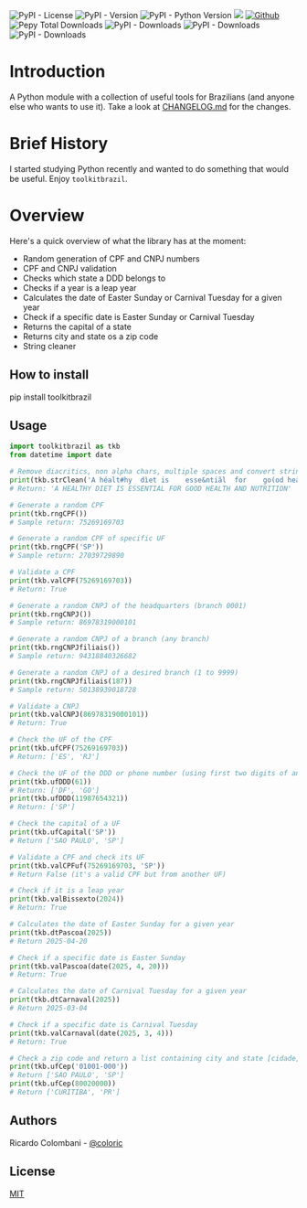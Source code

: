 ![PyPI - License](https://img.shields.io/pypi/l/toolkitbrazil)
![PyPI - Version](https://img.shields.io/pypi/v/toolkitbrazil)
![PyPI - Python Version](https://img.shields.io/pypi/pyversions/toolkitbrazil)
![](https://img.shields.io/badge/Latest%20Release-Oct%2015,%202025-blue)
[![Github](https://img.shields.io/badge/github-toolkitbrazil-blue)](https://github.com/coloric/toolkitbrazil)
<br>
![Pepy Total Downloads](https://img.shields.io/pepy/dt/toolkitbrazil)
![PyPI - Downloads](https://img.shields.io/pypi/dd/toolkitbrazil)
![PyPI - Downloads](https://img.shields.io/pypi/dw/toolkitbrazil)
![PyPI - Downloads](https://img.shields.io/pypi/dm/toolkitbrazil)


# Introduction

A Python module with a collection of useful tools for Brazilians (and anyone else who wants to use it).
Take a look at [CHANGELOG.md](https://github.com/coloric/toolkitbrazil/blob/main/CHANGELOG.md) for the changes.


# Brief History
I started studying Python recently and wanted to do something that would be useful. Enjoy `toolkitbrazil`.


# Overview

Here's a quick overview of what the library has at the moment:

- Random generation of CPF and CNPJ numbers
- CPF and CNPJ validation
- Checks which state a DDD belongs to
- Checks if a year is a leap year
- Calculates the date of Easter Sunday or Carnival Tuesday for a given year
- Check if a specific date is Easter Sunday or Carnival Tuesday
- Returns the capital of a state
- Returns city and state os a zip code
- String cleaner


## How to install

pip install toolkitbrazil


## Usage

```python
import toolkitbrazil as tkb
from datetime import date

# Remove diacritics, non alpha chars, multiple spaces and convert string to upper case
print(tkb.strClean('A héalt#hy  dìet is    esse&ntiãl  for    go(od heàlth and    nutrition  '))
# Return: 'A HEALTHY DIET IS ESSENTIAL FOR GOOD HEALTH AND NUTRITION'

# Generate a random CPF
print(tkb.rngCPF())
# Sample return: 75269169703

# Generate a random CPF of specific UF
print(tkb.rngCPF('SP'))
# Sample return: 27039729890

# Validate a CPF
print(tkb.valCPF(75269169703))
# Return: True

# Generate a random CNPJ of the headquarters (branch 0001)
print(tkb.rngCNPJ())
# Sample return: 86978319000101

# Generate a random CNPJ of a branch (any branch)
print(tkb.rngCNPJfiliais())
# Sample return: 94318840326682

# Generate a random CNPJ of a desired branch (1 to 9999)
print(tkb.rngCNPJfiliais(187))
# Sample return: 50138939018728

# Validate a CNPJ
print(tkb.valCNPJ(86978319000101))
# Return: True

# Check the UF of the CPF
print(tkb.ufCPF(75269169703))
# Return: ['ES', 'RJ']

# Check the UF of the DDD or phone number (using first two digits of any number)
print(tkb.ufDDD(61))
# Return: ['DF', 'GO']
print(tkb.ufDDD(11987654321))
# Return: ['SP']

# Check the capital of a UF
print(tkb.ufCapital('SP'))
# Return ['SAO PAULO', 'SP']

# Validate a CPF and check its UF
print(tkb.valCPFuf(75269169703, 'SP'))
# Return False (it's a valid CPF but from another UF)

# Check if it is a leap year
print(tkb.valBissexto(2024))
# Return: True

# Calculates the date of Easter Sunday for a given year
print(tkb.dtPascoa(2025))
# Return 2025-04-20

# Check if a specific date is Easter Sunday
print(tkb.valPascoa(date(2025, 4, 20)))
# Return: True

# Calculates the date of Carnival Tuesday for a given year
print(tkb.dtCarnaval(2025))
# Return 2025-03-04

# Check if a specific date is Carnival Tuesday
print(tkb.valCarnaval(date(2025, 3, 4)))
# Return: True

# Check a zip code and return a list containing city and state [cidade, uf]
print(tkb.ufCep('01001-000'))
# Return ['SAO PAULO', 'SP']
print(tkb.ufCep(80020000))
# Return ['CURITIBA', 'PR']
```

## Authors

Ricardo Colombani - [@coloric](https://www.github.com/coloric)


## License

[MIT](https://choosealicense.com/licenses/mit/)